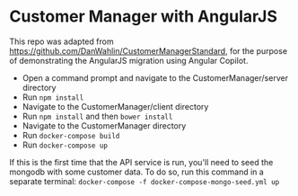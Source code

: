 ﻿Customer Manager with AngularJS
===============
This repo was adapted from https://github.com/DanWahlin/CustomerManagerStandard, for the purpose of demonstrating the AngularJS migration using Angular Copilot.

* Open a command prompt and navigate to the CustomerManager/server directory
* Run `npm install`
* Navigate to the CustomerManager/client directory
* Run `npm install` and then `bower install`
* Navigate to the CustomerManager directory
* Run `docker-compose build`
* Run `docker-compose up`

If this is the first time that the API service is run, you'll need to seed the mongodb with some customer data. To do so, run this command in a separate terminal: `docker-compose -f docker-compose-mongo-seed.yml up`
